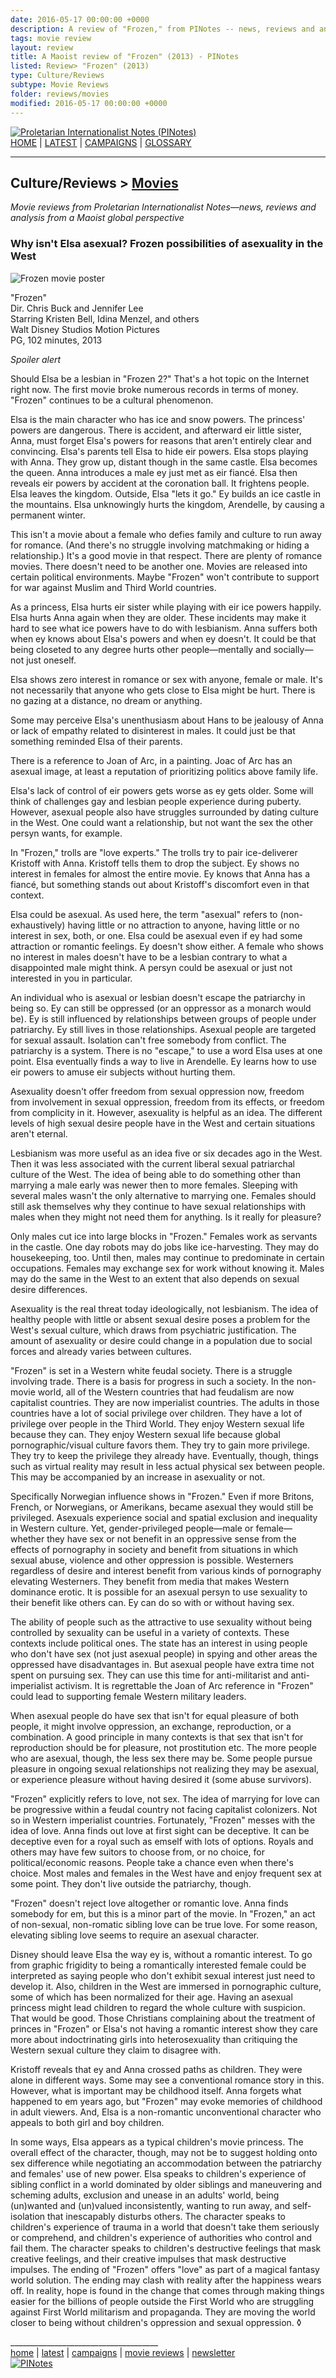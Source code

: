```yaml
---
date: 2016-05-17 00:00:00 +0000
description: A review of "Frozen," from PINotes -- news, reviews and analysis from a Maoist global perspective
tags: movie review
layout: review
title: A Maoist review of "Frozen" (2013) - PINotes
listed: Review> "Frozen" (2013)
type: Culture/Reviews
subtype: Movie Reviews
folder: reviews/movies
modified: 2016-05-17 00:00:00 +0000
---
```

<div class="hide"><p id="banner-md"><a href="../index.md"><img src="../_layouts/images/banner_small_600.png" alt="Proletarian Internationalist Notes (PINotes)" /></a><br /><a href="../index.md">HOME</a> | <a href="../pages/latest.md">LATEST</a> | <a href="../pages/agitation/index.md">CAMPAIGNS</a> | <a href="../pages/glossary/index.md">GLOSSARY</a></p><hr /><h2>Culture/Reviews &gt; <a href="../reviews/movies/index.md">Movies</a></h2></div><p><i>Movie reviews from Proletarian Internationalist Notes&mdash;news, reviews and analysis from a Maoist global perspective</i></p><div class="hide"></div>

### Why isn't Elsa asexual? Frozen possibilities of asexuality in the West

![Frozen movie poster](../pages/images/2016-05-17-movie-Frozen.jpg)

"Frozen"<br />
Dir. Chris Buck and Jennifer Lee <br />
Starring Kristen Bell, Idina Menzel, and others<br />
Walt Disney Studios Motion Pictures<br />
PG, 102 minutes, 2013

*Spoiler alert*

Should Elsa be a lesbian in "Frozen 2?" That's a hot topic on the Internet right now. The first movie broke numerous records in terms of money. "Frozen" continues to be a cultural phenomenon.

Elsa is the main character who has ice and snow powers. The princess' powers are dangerous. There is accident, and afterward eir little sister, Anna, must forget Elsa's powers for reasons that aren't entirely clear and convincing. Elsa's parents tell Elsa to hide eir powers. Elsa stops playing with Anna. They grow up, distant though in the same castle. Elsa becomes the queen. Anna introduces a male ey just met as eir fiancé. Elsa then reveals eir powers by accident at the coronation ball. It frightens people. Elsa leaves the kingdom. Outside, Elsa "lets it go." Ey builds an ice castle in the mountains. Elsa unknowingly hurts the kingdom, Arendelle, by causing a permanent winter.

This isn't a movie about a female who defies family and culture to run away for romance. (And there's no struggle involving matchmaking or hiding a relationship.) It's a good movie in that respect. There are plenty of romance movies. There doesn't need to be another one. Movies are released into certain political environments. Maybe "Frozen" won't contribute to support for war against Muslim and Third World countries.

As a princess, Elsa hurts eir sister while playing with eir ice powers happily. Elsa hurts Anna again when they are older. These incidents may make it hard to see what ice powers have to do with lesbianism. Anna suffers both when ey knows about Elsa's powers and when ey doesn't. It could be that being closeted to any degree hurts other people&mdash;mentally and socially&mdash;not just oneself.

Elsa shows zero interest in romance or sex with anyone, female or male. It's not necessarily that anyone who gets close to Elsa might be hurt. There is no gazing at a distance, no dream or anything.

Some may perceive Elsa's unenthusiasm about Hans to be jealousy of Anna or lack of empathy related to disinterest in males. It could just be that something reminded Elsa of their parents.

There is a reference to Joan of Arc, in a painting. Joac of Arc has an asexual image, at least a reputation of prioritizing politics above family life.

Elsa's lack of control of eir powers gets worse as ey gets older. Some will think of challenges gay and lesbian people experience during puberty. However, asexual people also have struggles surrounded by dating culture in the West. One could want a relationship, but not want the sex the other persyn wants, for example.

In "Frozen," trolls are "love experts." The trolls try to pair ice-deliverer Kristoff with Anna. Kristoff tells them to drop the subject. Ey shows no interest in females for almost the entire movie. Ey knows that Anna has a fiancé, but something stands out about Kristoff's discomfort even in that context.

Elsa could be asexual. As used here, the term "asexual" refers to (non-exhaustively) having little or no attraction to anyone, having little or no interest in sex, both, or one. Elsa could be asexual even if ey had some attraction or romantic feelings. Ey doesn't show either. A female who shows no interest in males doesn't have to be a lesbian contrary to what a disappointed male might think. A persyn could be asexual or just not interested in you in particular.

An individual who is asexual or lesbian doesn't escape the patriarchy in being so. Ey can still be oppressed (or an oppressor as a monarch would be). Ey is still influenced by relationships between groups of people under patriarchy. Ey still lives in those relationships. Asexual people are targeted for sexual assault. Isolation can't free somebody from conflict. The patriarchy is a system. There is no "escape," to use a word Elsa uses at one point. Elsa eventually finds a way to live in Arendelle. Ey learns how to use eir powers to amuse eir subjects without hurting them.

Asexuality doesn't offer freedom from sexual oppression now, freedom from involvement in sexual oppression, freedom from its effects, or freedom from complicity in it. However, asexuality is helpful as an idea. The different levels of high sexual desire people have in the West and certain situations aren't eternal.

Lesbianism was more useful as an idea five or six decades ago in the West. Then it was less associated with the current liberal sexual patriarchal culture of the West. The idea of being able to do something other than marrying a male early was newer then to more females. Sleeping with several males wasn't the only alternative to marrying one. Females should still ask themselves why they continue to have sexual relationships with males when they might not need them for anything. Is it really for pleasure?

Only males cut ice into large blocks in "Frozen." Females work as servants in the castle. One day robots may do jobs like ice-harvesting. They may do housekeeping, too. Until then, males may continue to predominate in certain occupations. Females may exchange sex for work without knowing it. Males may do the same in the West to an extent that also depends on sexual desire differences.

Asexuality is the real threat today ideologically, not lesbianism. The idea of healthy people with little or absent sexual desire poses a problem for the West's sexual culture, which draws from psychiatric justification. The amount of asexuality or desire could change in a population due to social forces and already varies between cultures.

"Frozen" is set in a Western white feudal society. There is a struggle involving trade. There is a basis for progress in such a society. In the non-movie world, all of the Western countries that had feudalism are now capitalist countries. They are now imperialist countries. The adults in those countries have a lot of social privilege over children. They have a lot of privilege over people in the Third World. They enjoy Western sexual life because they can. They enjoy Western sexual life because global pornographic/visual culture favors them. They try to gain more privilege. They try to keep the privilege they already have. Eventually, though, things such as virtual reality may result in less actual physical sex between people. This may be accompanied by an increase in asexuality or not.

Specifically Norwegian influence shows in "Frozen." Even if more Britons, French, or Norwegians, or Amerikans, became asexual they would still be privileged. Asexuals experience social and spatial exclusion and inequality in Western culture. Yet, gender-privileged people&mdash;male or female&mdash;whether they have sex or not benefit in an oppressive sense from the effects of pornography in society and benefit from situations in which sexual abuse, violence and other oppression is possible. Westerners regardless of desire and interest benefit from various kinds of pornography elevating Westerners. They benefit from media that makes Western dominance erotic. It is possible for an asexual persyn to use sexuality to their benefit like others can. Ey can do so with or without having sex.

The ability of people such as the attractive to use sexuality without being controlled by sexuality can be useful in a variety of contexts. These contexts include political ones. The state has an interest in using people who don't have sex (not just asexual people) in spying and other areas the oppressed have disadvantages in. But asexual people have extra time not spent on pursuing sex. They can use this time for anti-militarist and anti-imperialist activism. It is regrettable the Joan of Arc reference in "Frozen" could lead to supporting female Western military leaders.

When asexual people do have sex that isn't for equal pleasure of both people, it might involve oppression, an exchange, reproduction, or a combination. A good principle in many contexts is that sex that isn't for reproduction should be for pleasure, not prostitution etc. The more people who are asexual, though, the less sex there may be. Some people pursue pleasure in ongoing sexual relationships not realizing they may be asexual, or experience pleasure without having desired it (some abuse survivors).

"Frozen" explicitly refers to love, not sex. The idea of marrying for love can be progressive within a feudal country not facing capitalist colonizers. Not so in Western imperialist countries. Fortunately, "Frozen" messes with the idea of love. Anna finds out love at first sight can be deceptive. It can be deceptive even for a royal such as emself with lots of options. Royals and others may have few suitors to choose from, or no choice, for political/economic reasons. People take a chance even when there's choice. Most males and females in the West have and enjoy frequent sex at some point. They don't live outside the patriarchy, though.

"Frozen" doesn't reject love altogether or romantic love. Anna finds somebody for em, but this is a minor part of the movie. In "Frozen," an act of non-sexual, non-romatic sibling love can be true love. For some reason, elevating sibling love seems to require an asexual character.

Disney should leave Elsa the way ey is, without a romantic interest. To go from graphic frigidity to being a romantically interested female could be interpreted as saying people who don't exhibit sexual interest just need to develop it. Also, children in the West are immersed in pornographic culture, some of which has been normalized for their age. Having an asexual princess might lead children to regard the whole culture with suspicion. That would be good. Those Christians complaining about the treatment of princes in "Frozen" or Elsa's not having a romantic interest show they care more about indoctrinating girls into heterosexuality than critiquing the Western sexual culture they claim to disagree with. 

Kristoff reveals that ey and Anna crossed paths as children. They were alone in different ways. Some may see a conventional romance story in this. However, what is important may be childhood itself. Anna forgets what happened to em years ago, but "Frozen" may evoke memories of childhood in adult viewers. And, Elsa is a non-romantic unconventional character who appeals to both girl and boy children.

In some ways, Elsa appears as a typical children's movie princess. The overall effect of the character, though, may not be to suggest holding onto sex difference while negotiating an accommodation between the patriarchy and females' use of new power. Elsa speaks to children's experience of sibling conflict in a world dominated by older siblings and maneuvering and scheming adults, exclusion and unease in an adults' world, being (un)wanted and (un)valued inconsistently, wanting to run away, and self-isolation that inescapably disturbs others. The character speaks to children's experience of trauma in a world that doesn't take them seriously or comprehend, and children's experience of authorities who control and fail them. The character speaks to children's destructive feelings that mask creative feelings, and their creative impulses that mask destructive impulses. The ending of "Frozen" offers "love" as part of a magical fantasy world solution. The ending may clash with reality after the happiness wears off. In reality, hope is found in the change that comes through making things easier for the billions of people outside the First World who are struggling against First World militarism and propaganda. They are moving the world closer to being without children's oppression and sexual oppression. &loz;

<div class="hide"></div><div class="hide"><p>_____________________________________<br /><a href="../index.md">home</a> | <a href="../pages/latest.md">latest</a> | <a href="../pages/agitation/index.md">campaigns</a> | <a href="../reviews/movies/index.md">movie reviews</a> | <a href="../pages/newsletter/index.md">newsletter</a><br /><a href="../index.md"><img src="../_layouts/images/logo_250.png" alt="PINotes" /></a></p></div>
